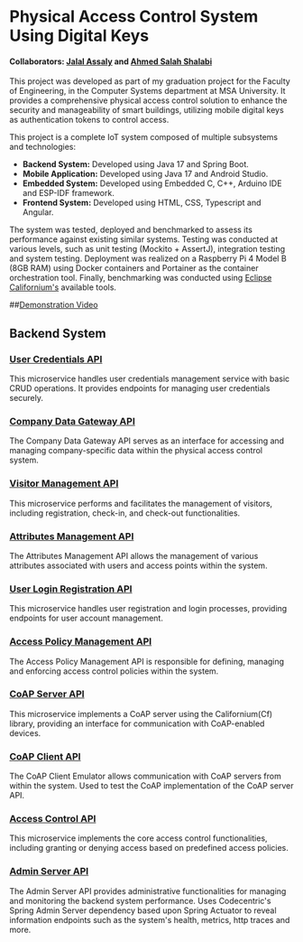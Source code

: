 # Physical Access Control System Using Digital Keys
#### Collaborators: [Jalal Assaly](https://github.com/Jalal-Assaly) and [Ahmed Salah Shalabi](https://github.com/AhmedShalabi01)
This project was developed as part of my graduation project for the Faculty of Engineering, in the Computer Systems department at MSA University. It provides a comprehensive physical access control solution to enhance the security and manageability of smart buildings, utilizing mobile digital keys as authentication tokens to control access.

This project is a complete IoT system composed of multiple subsystems and technologies:
- **Backend System:** Developed using Java 17 and Spring Boot.
- **Mobile Application:** Developed using Java 17 and Android Studio.
- **Embedded System:** Developed using Embedded C, C++, Arduino IDE and ESP-IDF framework.
- **Frontend System:** Developed using HTML, CSS, Typescript and Angular.

The system was tested, deployed and benchmarked to assess its performance against existing similar systems. Testing was conducted at various levels, such as unit testing (Mockito + AssertJ), integration testing and system testing. Deployment was realized on a Raspberry Pi 4 Model B (8GB RAM) using Docker containers and Portainer as the container orchestration tool. Finally, benchmarking was conducted using [Eclipse Californium's](https://github.com/eclipse-californium/californium.git) available tools.

##[Demonstration Video](https://drive.google.com/file/d/1fbGVf5QVrfla25-C9wlf16yCCj4XdmEq/view?usp=sharing)

## Backend System

### [User Credentials API](https://github.com/Jalal-Assaly/user-credentials-api)
This microservice handles user credentials management service with basic CRUD operations. It provides endpoints for managing user credentials securely.

### [Company Data Gateway API](https://github.com/Jalal-Assaly/company-data-gateway-api)
The Company Data Gateway API serves as an interface for accessing and managing company-specific data within the physical access control system.

### [Visitor Management API](https://github.com/Jalal-Assaly/visitor-management-api)
This microservice performs and facilitates the management of visitors, including registration, check-in, and check-out functionalities.

### [Attributes Management API](https://github.com/AhmedShalabi01/attributes-management-api)
The Attributes Management API allows the management of various attributes associated with users and access points within the system.

### [User Login Registration API](https://github.com/AhmedShalabi01/user-login-registration-api)
This microservice handles user registration and login processes, providing endpoints for user account management.

### [Access Policy Management API](https://github.com/AhmedShalabi01/access-policy-management-api)
The Access Policy Management API is responsible for defining, managing and enforcing access control policies within the system.

### [CoAP Server API](https://github.com/Jalal-Assaly/coap-server-api)
This microservice implements a CoAP server using the Californium(Cf) library, providing an interface for communication with CoAP-enabled devices.

### [CoAP Client API](https://github.com/Jalal-Assaly/coap-client-emulator)
The CoAP Client Emulator allows communication with CoAP servers from within the system. Used to test the CoAP implementation of the CoAP server API.

### [Access Control API](https://github.com/Jalal-Assaly/access-control-api)
This microservice implements the core access control functionalities, including granting or denying access based on predefined access policies.

### [Admin Server API](https://github.com/Jalal-Assaly/admin-server-api)
The Admin Server API provides administrative functionalities for managing and monitoring the backend system performance. Uses Codecentric's Spring Admin Server dependency based upon Spring Actuator to reveal information endpoints such as the system's health, metrics, http traces and more.
